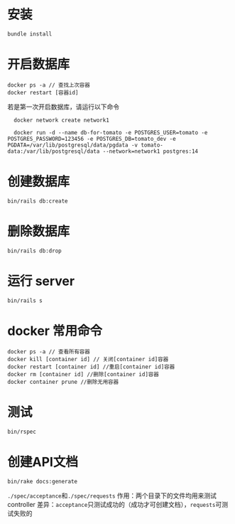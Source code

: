 # 安装
```
bundle install
```

# 开启数据库

```
docker ps -a // 查找上次容器
docker restart [容器id]
```
若是第一次开启数据库，请运行以下命令

```
  docker network create network1

  docker run -d --name db-for-tomato -e POSTGRES_USER=tomato -e POSTGRES_PASSWORD=123456 -e POSTGRES_DB=tomato_dev -e PGDATA=/var/lib/postgresql/data/pgdata -v tomato-data:/var/lib/postgresql/data --network=network1 postgres:14
```

# 创建数据库

`bin/rails db:create`

# 删除数据库

`bin/rails db:drop`

# 运行 server

`bin/rails s`

# docker 常用命令

```
docker ps -a // 查看所有容器
docker kill [container id] // 关闭[container id]容器
docker restart [container id] //重启[container id]容器
docker rm [container id] //删除[container id]容器
docker container prune //删除无用容器
```
# 测试

`bin/rspec`

# 创建API文档

`bin/rake docs:generate`

`./spec/acceptance`和`./spec/requests`
作用：两个目录下的文件均用来测试controller
差异：`acceptance`只测试成功的（成功才可创建文档），`requests`可测试失败的
